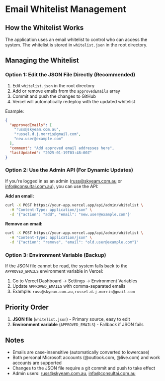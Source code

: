# Email Whitelist Management

## How the Whitelist Works

The application uses an email whitelist to control who can access the system. The whitelist is stored in `whitelist.json` in the root directory.

## Managing the Whitelist

### Option 1: Edit the JSON File Directly (Recommended)

1. Edit `whitelist.json` in the root directory
2. Add or remove emails from the `approvedEmails` array
3. Commit and push the changes to GitHub
4. Vercel will automatically redeploy with the updated whitelist

Example:
```json
{
  "approvedEmails": [
    "russ@skyeam.com.au",
    "russel.d.j.morris@gmail.com",
    "new.user@example.com"
  ],
  "comment": "Add approved email addresses here",
  "lastUpdated": "2025-01-19T03:48:00Z"
}
```

### Option 2: Use the Admin API (For Dynamic Updates)

If you're logged in as an admin (russ@skyeam.com.au or info@consultai.com.au), you can use the API:

**Add an email:**
```bash
curl -X POST https://your-app.vercel.app/api/admin/whitelist \
  -H "Content-Type: application/json" \
  -d '{"action": "add", "email": "new.user@example.com"}'
```

**Remove an email:**
```bash
curl -X POST https://your-app.vercel.app/api/admin/whitelist \
  -H "Content-Type: application/json" \
  -d '{"action": "remove", "email": "old.user@example.com"}'
```

### Option 3: Environment Variable (Backup)

If the JSON file cannot be read, the system falls back to the `APPROVED_EMAILS` environment variable in Vercel:

1. Go to Vercel Dashboard → Settings → Environment Variables
2. Update `APPROVED_EMAILS` with comma-separated emails
3. Example: `russ@skyeam.com.au,russel.d.j.morris@gmail.com`

## Priority Order

1. **JSON file** (`whitelist.json`) - Primary source, easy to edit
2. **Environment variable** (`APPROVED_EMAILS`) - Fallback if JSON fails

## Notes

- Emails are case-insensitive (automatically converted to lowercase)
- Both personal Microsoft accounts (@outlook.com, @live.com) and work accounts are supported
- Changes to the JSON file require a git commit and push to take effect
- Admin users: russ@skyeam.com.au, info@consultai.com.au